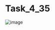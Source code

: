 # Task_4_35
![image](https://user-images.githubusercontent.com/90621009/176142479-5daa6ed9-59c0-4d4d-8aed-3f157f5c2fde.png)
